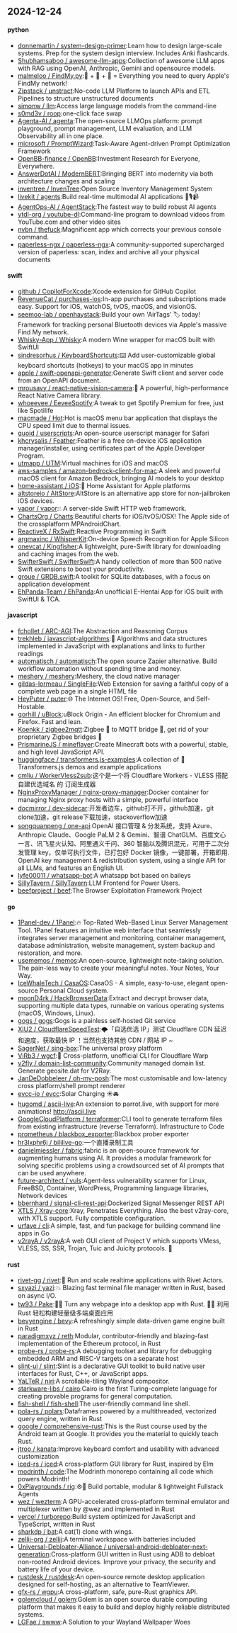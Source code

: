 ## 2024-12-24

#### python
* [donnemartin / system-design-primer](https://github.com/donnemartin/system-design-primer):Learn how to design large-scale systems. Prep for the system design interview. Includes Anki flashcards.
* [Shubhamsaboo / awesome-llm-apps](https://github.com/Shubhamsaboo/awesome-llm-apps):Collection of awesome LLM apps with RAG using OpenAI, Anthropic, Gemini and opensource models.
* [malmeloo / FindMy.py](https://github.com/malmeloo/FindMy.py):🍏 + 🎯 + 🐍 = Everything you need to query Apple's FindMy network!
* [Zipstack / unstract](https://github.com/Zipstack/unstract):No-code LLM Platform to launch APIs and ETL Pipelines to structure unstructured documents
* [simonw / llm](https://github.com/simonw/llm):Access large language models from the command-line
* [s0md3v / roop](https://github.com/s0md3v/roop):one-click face swap
* [Agenta-AI / agenta](https://github.com/Agenta-AI/agenta):The open-source LLMOps platform: prompt playground, prompt management, LLM evaluation, and LLM Observability all in one place.
* [microsoft / PromptWizard](https://github.com/microsoft/PromptWizard):Task-Aware Agent-driven Prompt Optimization Framework
* [OpenBB-finance / OpenBB](https://github.com/OpenBB-finance/OpenBB):Investment Research for Everyone, Everywhere.
* [AnswerDotAI / ModernBERT](https://github.com/AnswerDotAI/ModernBERT):Bringing BERT into modernity via both architecture changes and scaling
* [inventree / InvenTree](https://github.com/inventree/InvenTree):Open Source Inventory Management System
* [livekit / agents](https://github.com/livekit/agents):Build real-time multimodal AI applications 🤖🎙️📹
* [AgentOps-AI / AgentStack](https://github.com/AgentOps-AI/AgentStack):The fastest way to build robust AI agents
* [ytdl-org / youtube-dl](https://github.com/ytdl-org/youtube-dl):Command-line program to download videos from YouTube.com and other video sites
* [nvbn / thefuck](https://github.com/nvbn/thefuck):Magnificent app which corrects your previous console command.
* [paperless-ngx / paperless-ngx](https://github.com/paperless-ngx/paperless-ngx):A community-supported supercharged version of paperless: scan, index and archive all your physical documents

#### swift
* [github / CopilotForXcode](https://github.com/github/CopilotForXcode):Xcode extension for GitHub Copilot
* [RevenueCat / purchases-ios](https://github.com/RevenueCat/purchases-ios):In-app purchases and subscriptions made easy. Support for iOS, watchOS, tvOS, macOS, and visionOS.
* [seemoo-lab / openhaystack](https://github.com/seemoo-lab/openhaystack):Build your own 'AirTags' 🏷 today! Framework for tracking personal Bluetooth devices via Apple's massive Find My network.
* [Whisky-App / Whisky](https://github.com/Whisky-App/Whisky):A modern Wine wrapper for macOS built with SwiftUI
* [sindresorhus / KeyboardShortcuts](https://github.com/sindresorhus/KeyboardShortcuts):⌨️ Add user-customizable global keyboard shortcuts (hotkeys) to your macOS app in minutes
* [apple / swift-openapi-generator](https://github.com/apple/swift-openapi-generator):Generate Swift client and server code from an OpenAPI document.
* [mrousavy / react-native-vision-camera](https://github.com/mrousavy/react-native-vision-camera):📸 A powerful, high-performance React Native Camera library.
* [whoeevee / EeveeSpotify](https://github.com/whoeevee/EeveeSpotify):A tweak to get Spotify Premium for free, just like Spotilife
* [macmade / Hot](https://github.com/macmade/Hot):Hot is macOS menu bar application that displays the CPU speed limit due to thermal issues.
* [quoid / userscripts](https://github.com/quoid/userscripts):An open-source userscript manager for Safari
* [khcrysalis / Feather](https://github.com/khcrysalis/Feather):Feather is a free on-device iOS application manager/installer, using certificates part of the Apple Developer Program.
* [utmapp / UTM](https://github.com/utmapp/UTM):Virtual machines for iOS and macOS
* [aws-samples / amazon-bedrock-client-for-mac](https://github.com/aws-samples/amazon-bedrock-client-for-mac):A sleek and powerful macOS client for Amazon Bedrock, bringing AI models to your desktop
* [home-assistant / iOS](https://github.com/home-assistant/iOS):📱 Home Assistant for Apple platforms
* [altstoreio / AltStore](https://github.com/altstoreio/AltStore):AltStore is an alternative app store for non-jailbroken iOS devices.
* [vapor / vapor](https://github.com/vapor/vapor):💧 A server-side Swift HTTP web framework.
* [ChartsOrg / Charts](https://github.com/ChartsOrg/Charts):Beautiful charts for iOS/tvOS/OSX! The Apple side of the crossplatform MPAndroidChart.
* [ReactiveX / RxSwift](https://github.com/ReactiveX/RxSwift):Reactive Programming in Swift
* [argmaxinc / WhisperKit](https://github.com/argmaxinc/WhisperKit):On-device Speech Recognition for Apple Silicon
* [onevcat / Kingfisher](https://github.com/onevcat/Kingfisher):A lightweight, pure-Swift library for downloading and caching images from the web.
* [SwifterSwift / SwifterSwift](https://github.com/SwifterSwift/SwifterSwift):A handy collection of more than 500 native Swift extensions to boost your productivity.
* [groue / GRDB.swift](https://github.com/groue/GRDB.swift):A toolkit for SQLite databases, with a focus on application development
* [EhPanda-Team / EhPanda](https://github.com/EhPanda-Team/EhPanda):An unofficial E-Hentai App for iOS built with SwiftUI & TCA.

#### javascript
* [fchollet / ARC-AGI](https://github.com/fchollet/ARC-AGI):The Abstraction and Reasoning Corpus
* [trekhleb / javascript-algorithms](https://github.com/trekhleb/javascript-algorithms):📝 Algorithms and data structures implemented in JavaScript with explanations and links to further readings
* [automatisch / automatisch](https://github.com/automatisch/automatisch):The open source Zapier alternative. Build workflow automation without spending time and money.
* [meshery / meshery](https://github.com/meshery/meshery):Meshery, the cloud native manager
* [gildas-lormeau / SingleFile](https://github.com/gildas-lormeau/SingleFile):Web Extension for saving a faithful copy of a complete web page in a single HTML file
* [HeyPuter / puter](https://github.com/HeyPuter/puter):🌐 The Internet OS! Free, Open-Source, and Self-Hostable.
* [gorhill / uBlock](https://github.com/gorhill/uBlock):uBlock Origin - An efficient blocker for Chromium and Firefox. Fast and lean.
* [Koenkk / zigbee2mqtt](https://github.com/Koenkk/zigbee2mqtt):Zigbee 🐝 to MQTT bridge 🌉, get rid of your proprietary Zigbee bridges 🔨
* [PrismarineJS / mineflayer](https://github.com/PrismarineJS/mineflayer):Create Minecraft bots with a powerful, stable, and high level JavaScript API.
* [huggingface / transformers.js-examples](https://github.com/huggingface/transformers.js-examples):A collection of 🤗 Transformers.js demos and example applications
* [cmliu / WorkerVless2sub](https://github.com/cmliu/WorkerVless2sub):这个是一个将 Cloudflare Workers - VLESS 搭配 自建优选域名 的 订阅生成器
* [NginxProxyManager / nginx-proxy-manager](https://github.com/NginxProxyManager/nginx-proxy-manager):Docker container for managing Nginx proxy hosts with a simple, powerful interface
* [docmirror / dev-sidecar](https://github.com/docmirror/dev-sidecar):开发者边车，github打不开，github加速，git clone加速，git release下载加速，stackoverflow加速
* [songquanpeng / one-api](https://github.com/songquanpeng/one-api):OpenAI 接口管理 & 分发系统，支持 Azure、Anthropic Claude、Google PaLM 2 & Gemini、智谱 ChatGLM、百度文心一言、讯飞星火认知、阿里通义千问、360 智脑以及腾讯混元，可用于二次分发管理 key，仅单可执行文件，已打包好 Docker 镜像，一键部署，开箱即用. OpenAI key management & redistribution system, using a single API for all LLMs, and features an English UI.
* [lyfe00011 / whatsapp-bot](https://github.com/lyfe00011/whatsapp-bot):A whatsapp bot based on baileys
* [SillyTavern / SillyTavern](https://github.com/SillyTavern/SillyTavern):LLM Frontend for Power Users.
* [beefproject / beef](https://github.com/beefproject/beef):The Browser Exploitation Framework Project

#### go
* [1Panel-dev / 1Panel](https://github.com/1Panel-dev/1Panel):🔥 Top-Rated Web-Based Linux Server Management Tool. 1Panel features an intuitive web interface that seamlessly integrates server management and monitoring, container management, database administration, website management, system backup and restoration, and more.
* [usememos / memos](https://github.com/usememos/memos):An open-source, lightweight note-taking solution. The pain-less way to create your meaningful notes. Your Notes, Your Way.
* [IceWhaleTech / CasaOS](https://github.com/IceWhaleTech/CasaOS):CasaOS - A simple, easy-to-use, elegant open-source Personal Cloud system.
* [moonD4rk / HackBrowserData](https://github.com/moonD4rk/HackBrowserData):Extract and decrypt browser data, supporting multiple data types, runnable on various operating systems (macOS, Windows, Linux).
* [gogs / gogs](https://github.com/gogs/gogs):Gogs is a painless self-hosted Git service
* [XIU2 / CloudflareSpeedTest](https://github.com/XIU2/CloudflareSpeedTest):🌩「自选优选 IP」测试 Cloudflare CDN 延迟和速度，获取最快 IP ！当然也支持其他 CDN / 网站 IP ~
* [SagerNet / sing-box](https://github.com/SagerNet/sing-box):The universal proxy platform
* [ViRb3 / wgcf](https://github.com/ViRb3/wgcf):🚤 Cross-platform, unofficial CLI for Cloudflare Warp
* [v2fly / domain-list-community](https://github.com/v2fly/domain-list-community):Community managed domain list. Generate geosite.dat for V2Ray.
* [JanDeDobbeleer / oh-my-posh](https://github.com/JanDeDobbeleer/oh-my-posh):The most customisable and low-latency cross platform/shell prompt renderer
* [evcc-io / evcc](https://github.com/evcc-io/evcc):Solar Charging ☀️🚘
* [hugomd / ascii-live](https://github.com/hugomd/ascii-live):An extension to parrot.live, with support for more animations! http://ascii.live
* [GoogleCloudPlatform / terraformer](https://github.com/GoogleCloudPlatform/terraformer):CLI tool to generate terraform files from existing infrastructure (reverse Terraform). Infrastructure to Code
* [prometheus / blackbox_exporter](https://github.com/prometheus/blackbox_exporter):Blackbox prober exporter
* [hr3lxphr6j / bililive-go](https://github.com/hr3lxphr6j/bililive-go):一个直播录制工具
* [danielmiessler / fabric](https://github.com/danielmiessler/fabric):fabric is an open-source framework for augmenting humans using AI. It provides a modular framework for solving specific problems using a crowdsourced set of AI prompts that can be used anywhere.
* [future-architect / vuls](https://github.com/future-architect/vuls):Agent-less vulnerability scanner for Linux, FreeBSD, Container, WordPress, Programming language libraries, Network devices
* [bbernhard / signal-cli-rest-api](https://github.com/bbernhard/signal-cli-rest-api):Dockerized Signal Messenger REST API
* [XTLS / Xray-core](https://github.com/XTLS/Xray-core):Xray, Penetrates Everything. Also the best v2ray-core, with XTLS support. Fully compatible configuration.
* [urfave / cli](https://github.com/urfave/cli):A simple, fast, and fun package for building command line apps in Go
* [v2rayA / v2rayA](https://github.com/v2rayA/v2rayA):A web GUI client of Project V which supports VMess, VLESS, SS, SSR, Trojan, Tuic and Juicity protocols. 🚀

#### rust
* [rivet-gg / rivet](https://github.com/rivet-gg/rivet):🔩 Run and scale realtime applications with Rivet Actors.
* [sxyazi / yazi](https://github.com/sxyazi/yazi):💥 Blazing fast terminal file manager written in Rust, based on async I/O.
* [tw93 / Pake](https://github.com/tw93/Pake):🤱🏻 Turn any webpage into a desktop app with Rust. 🤱🏻 利用 Rust 轻松构建轻量级多端桌面应用
* [bevyengine / bevy](https://github.com/bevyengine/bevy):A refreshingly simple data-driven game engine built in Rust
* [paradigmxyz / reth](https://github.com/paradigmxyz/reth):Modular, contributor-friendly and blazing-fast implementation of the Ethereum protocol, in Rust
* [probe-rs / probe-rs](https://github.com/probe-rs/probe-rs):A debugging toolset and library for debugging embedded ARM and RISC-V targets on a separate host
* [slint-ui / slint](https://github.com/slint-ui/slint):Slint is a declarative GUI toolkit to build native user interfaces for Rust, C++, or JavaScript apps.
* [YaLTeR / niri](https://github.com/YaLTeR/niri):A scrollable-tiling Wayland compositor.
* [starkware-libs / cairo](https://github.com/starkware-libs/cairo):Cairo is the first Turing-complete language for creating provable programs for general computation.
* [fish-shell / fish-shell](https://github.com/fish-shell/fish-shell):The user-friendly command line shell.
* [pola-rs / polars](https://github.com/pola-rs/polars):Dataframes powered by a multithreaded, vectorized query engine, written in Rust
* [google / comprehensive-rust](https://github.com/google/comprehensive-rust):This is the Rust course used by the Android team at Google. It provides you the material to quickly teach Rust.
* [jtroo / kanata](https://github.com/jtroo/kanata):Improve keyboard comfort and usability with advanced customization
* [iced-rs / iced](https://github.com/iced-rs/iced):A cross-platform GUI library for Rust, inspired by Elm
* [modrinth / code](https://github.com/modrinth/code):The Modrinth monorepo containing all code which powers Modrinth!
* [0xPlaygrounds / rig](https://github.com/0xPlaygrounds/rig):⚙️🦀 Build portable, modular & lightweight Fullstack Agents
* [wez / wezterm](https://github.com/wez/wezterm):A GPU-accelerated cross-platform terminal emulator and multiplexer written by @wez and implemented in Rust
* [vercel / turborepo](https://github.com/vercel/turborepo):Build system optimized for JavaScript and TypeScript, written in Rust
* [sharkdp / bat](https://github.com/sharkdp/bat):A cat(1) clone with wings.
* [zellij-org / zellij](https://github.com/zellij-org/zellij):A terminal workspace with batteries included
* [Universal-Debloater-Alliance / universal-android-debloater-next-generation](https://github.com/Universal-Debloater-Alliance/universal-android-debloater-next-generation):Cross-platform GUI written in Rust using ADB to debloat non-rooted Android devices. Improve your privacy, the security and battery life of your device.
* [rustdesk / rustdesk](https://github.com/rustdesk/rustdesk):An open-source remote desktop application designed for self-hosting, as an alternative to TeamViewer.
* [gfx-rs / wgpu](https://github.com/gfx-rs/wgpu):A cross-platform, safe, pure-Rust graphics API.
* [golemcloud / golem](https://github.com/golemcloud/golem):Golem is an open source durable computing platform that makes it easy to build and deploy highly reliable distributed systems.
* [LGFae / swww](https://github.com/LGFae/swww):A Solution to your Wayland Wallpaper Woes
